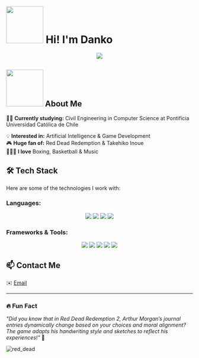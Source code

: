 # <img src="https://media.giphy.com/media/v1.Y2lkPTc5MGI3NjExbXVsbGR6b2ZlZnNoanhsZWw4cHdrYzFjc29qN2l6amN2cXNia2o2cCZlcD12MV9zdGlja2Vyc19zZWFyY2gmY3Q9cw/UvPvsX9oMlMWs/giphy.gif" width="100px"> Hi! I'm Danko 
<p align="center">
  <img src="https://media.giphy.com/media/WYrz78UZPsNu3EJ91l/giphy.gif?cid=ecf05e47dwmw8g7hofshon1vf3ye3ywo06ni66lj2uvsu689&ep=v1_stickers_search&rid=giphy.gif&ct=s" />
</p> 

## <img src="https://media.giphy.com/media/v1.Y2lkPTc5MGI3NjExeDEwOTVvZ2N2bWh5b2FxcThsNmdweWZnNDcxdWxxOG5mbzc0YW5zeiZlcD12MV9zdGlja2Vyc19zZWFyY2gmY3Q9cw/12UFgwjp2Cwo7e/giphy.gif" width="100px"> About Me  

👨‍🎓 **Currently studying:** Civil Engineering in Computer Science at Pontificia Universidad Católica de Chile 

💡 **Interested in:** Artificial Intelligence & Game Development  
🎮 **Huge fan of:** Red Dead Redemption & Takehiko Inoue  
🥊🏀🎵 **I love** Boxing, Basketball & Music

## 🛠️ Tech Stack  

Here are some of the technologies I work with:  

### **Languages:**  
<p align="center">
  <img src="https://img.shields.io/badge/Python-FFD43B?style=for-the-badge&logo=python&logoColor=blue" />
  <img src="https://img.shields.io/badge/Ruby-CC342D?style=for-the-badge&logo=ruby&logoColor=white" />
  <img src="https://img.shields.io/badge/C-00599C?style=for-the-badge&logo=c&logoColor=white" />
  <img src="https://img.shields.io/badge/C%23-239120?style=for-the-badge&logo=csharp&logoColor=white" />
</p>

### **Frameworks & Tools:**  
<p align="center">
  <img src="https://img.shields.io/badge/Node.js-339933?style=for-the-badge&logo=node.js&logoColor=white" />
  <img src="https://img.shields.io/badge/React-61DAFB?style=for-the-badge&logo=react&logoColor=white" />
  <img src="https://img.shields.io/badge/CSS-1572B6?style=for-the-badge&logo=css3&logoColor=white" />
  <img src="https://img.shields.io/badge/HTML-E34F26?style=for-the-badge&logo=html5&logoColor=white" />
  <img src="https://img.shields.io/badge/Koa-33333D?style=for-the-badge&logo=koa&logoColor=white" />
</p>

## 📫 Contact Me  
✉️ [Email](danko.leiva@uc.cl)

---

### 🔥 Fun Fact  
_"Did you know that in *Red Dead Redemption 2*, Arthur Morgan’s journal entries dynamically change based on your choices and moral alignment? The game adapts his handwriting style and sketches to reflect his experiences!"_ 🐴  

![red_dead](https://media.giphy.com/media/v1.Y2lkPTc5MGI3NjExOW9jZndna3FqZDA4aWR1M3E4bGdxMGFoYnlkbDc1cWZvM29oaHA3bSZlcD12MV9naWZzX3NlYXJjaCZjdD1n/fjxbfQKLcKzAJIqSuD/giphy.gif)

<!--
**individuocomunycorriente/individuocomunycorriente** is a ✨ _special_ ✨ repository because its `README.md` (this file) appears on your GitHub profile.

Here are some ideas to get you started:

- 🔭 I’m currently working on ...
- 🌱 I’m currently learning ...
- 👯 I’m looking to collaborate on ...
- 🤔 I’m looking for help with ...
- 💬 Ask me about ...
- 📫 How to reach me: ...
- 😄 Pronouns: ...
- ⚡ Fun fact: ...
-->
